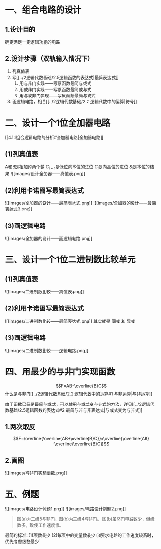 # 一、组合电路的设计
## 1.设计目的
确定满足一定逻辑功能的电路

## 2.设计步骤（双轨输入情况下）
1. 列真值表
2. 写[[../2逻辑代数基础/2.5逻辑函数的表达式|最简表达式]]
	1. 用与非门实现——写原函数最简与或式
	2. 用或非门实现——写原函数最简或与式
	3. 用与或非门实现——写反函数最简与或式
3. 画逻辑电路，相关[[../2逻辑代数基础/2.2 逻辑代数中的运算|符号]]


# 二、设计一个1位全加器电路
[[4.1.1组合逻辑电路的分析#全加器电路|全加器电路]]

## (1)列真值表
A和B是相加的两个数
$C_{i-1}$是低位向本位的进位
$C_{i}$是向高位的进位
$S_i$是本位的结果
![[images/设计全加器——真值表.png]]
## (2)利用卡诺图写最简表达式
![[images/全加器的设计——最简表达式.png]]
![[images/全加器的设计——最简表达式2.png]]
## (3)画逻辑电路
![[images/全加器的设计——画逻辑电路.png]]

# 三、设计一个1位二进制数比较单元
## (1)列真值表
![[images/二进制数比较——真值表.png]]
## (2)利用卡诺图写最简表达式
![[images/二进制数比较——最简表达式.png]]
其实就是 同或 和 异或
## (3)画逻辑电路
![[images/二进制数比较——逻辑电路.png]]

# 四、用最少的与非门实现函数
$$F=AB+\overline{B}C$$
什么是与非门[[../2逻辑代数基础/2.2 逻辑代数中的运算#1 与非运算|与非运算]]

由于函数已经是最简与或式，可以使用与或式变与非式的方法，详见[[../2逻辑代数基础/2.5逻辑函数的表达式#2 最简与非与非表达式|与或式变为与非式]]
## 1.两次取反 
$$F=\overline{\overline{AB+\overline{B}C}}=\overline{\overline{AB}·\overline{\overline{B}C}}$$

## 2.画图
![[images/与非门实现函数.png]]

# 五、例题
![[images/电路设计例题1.png]]
![[images/电路设计例题2.png]]
>图(a)为二级5与非门，图(b)为三级4与非门。
>图(b)虽然门电路数少，但级数多，致使工作速度慢。

最简的标准:
(1)项数最少
(2)每项中的变量数最少
⑶要求电路的工作速度较高时，优先考虑级数最少`
